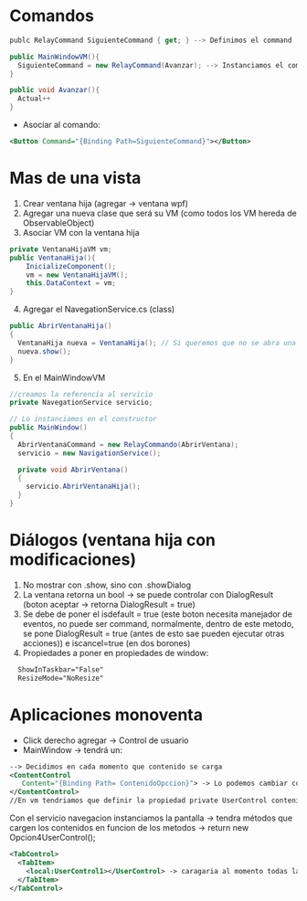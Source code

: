 # Comandos

```cs
publc RelayCommand SiguienteCommand { get; } --> Definimos el command

public MainWindowVM(){
  SiguienteCommand = new RelayCommand(Avanzar); --> Instanciamos el command con el metodo que ejecuta
}

public void Avanzar(){
  Actual++
}
```
- Asociar al comando:
```xml
<Button Command="{Binding Path=SiguienteCommand}"></Button>
```

# Mas de una vista
1. Crear ventana hija (agregar -> ventana wpf)
2. Agregar una nueva clase que será su VM (como todos los VM hereda de ObservableObject)
3. Asociar VM con la ventana hija
```cs
private VentanaHijaVM vm;
public VentanaHija(){
    InicializeComponent();
    vm = new VentanaHijaVM();
    this.DataContext = vm;
}
```
4. Agregar el NavegationService.cs (class)
```cs
public AbrirVentanaHija()
{
  VentanaHija nueva = VentanaHija(); // Si queremos que no se abra una ventana cada vez, tendriamos que crear esta ventana como un campo de la clase
  nueva.show();
}
```
5. En el MainWindowVM
```cs
//creamos la referencia al servicio
private NavegationService servicio;

// Lo instanciamos en el constructor
public MainWindow()
{
  AbrirVentanaCommand = new RelayCommando(AbrirVentana);
  servicio = new NavigationService();

  private void AbrirVentana()
  {
    servicio.AbrirVentanaHija();
  }
}
```
# Diálogos (ventana hija con modificaciones)
1. No mostrar con .show, sino con .showDialog
2. La ventana retorna un bool -> se puede controlar con DialogResult (boton aceptar -> retorna DialogResult = true)
3. Se debe de poner el isdefault = true (este boton necesita manejador de eventos, no puede ser command, normalmente, dentro de este metodo, se pone DialogResult = true (antes de esto sae pueden ejecutar otras acciones)) e iscancel=true (en dos borones)
4. Propiedades a poner en propiedades de window:
```xml
  ShowInTaskbar="False"
  ResizeMode="NoResize"
```

# Aplicaciones monoventa
- Click derecho agregar -> Control de usuario
- MainWindow -> tendrá un:
 ```xml
--> Decidimos en cada momento que contenido se carga
<ContentControl
	Content="{Binding Path= ContenidoOpccion}"> -> Lo podemos cambiar con un boton con un command por ejemplo
 </ContentControl>
//En vm tendriamos que definir la propiedad private UserControl contenidoVista;
 ```
 Con el servicio navegacion instanciamos la pantalla -> tendra métodos que cargen los contenidos en funcion de los metodos -> return new Opcion4UserControl();
 
  ```xml
 <TabControl>
	<TabItem>
	  <local:UserControl1></UserControl> -> caragaria al momento todas las vistas  
	</TabItem>
 </TabControl>
 ```


























